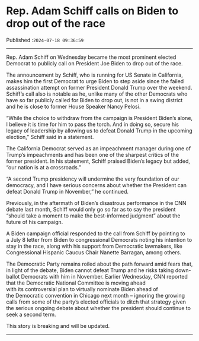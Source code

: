 # Rep. Adam Schiff calls on Biden to drop out of the race

Published :`2024-07-18 09:36:59`

---

Rep. Adam Schiff on Wednesday became the most prominent elected Democrat to publicly call on President Joe Biden to drop out of the race.

The announcement by Schiff, who is running for US Senate in California, makes him the first Democrat to urge Biden to step aside since the failed assassination attempt on former President Donald Trump over the weekend. Schiff’s call also is notable as he, unlike many of the other Democrats who have so far publicly called for Biden to drop out, is not in a swing district and he is close to former House Speaker Nancy Pelosi.

“While the choice to withdraw from the campaign is President Biden’s alone, I believe it is time for him to pass the torch. And in doing so, secure his legacy of leadership by allowing us to defeat Donald Trump in the upcoming election,” Schiff said in a statement.

The California Democrat served as an impeachment manager during one of Trump’s impeachments and has been one of the sharpest critics of the former president. In his statement, Schiff praised Biden’s legacy but added, “our nation is at a crossroads.”

“A second Trump presidency will undermine the very foundation of our democracy, and I have serious concerns about whether the President can defeat Donald Trump in November,” he continued.

Previously, in the aftermath of Biden’s disastrous performance in the CNN debate last month, Schiff would only go so far as to say the president “should take a moment to make the best-informed judgment” about the future of his campaign.

A Biden campaign official responded to the call from Schiff by pointing to a July 8 letter from Biden to congressional Democrats noting his intention to stay in the race, along with his support from Democratic lawmakers, like Congressional Hispanic Caucus Chair Nanette Barragan, among others.

The Democratic Party remains roiled about the path forward amid fears that, in light of the debate, Biden cannot defeat Trump and he risks taking down-ballot Democrats with him in November. Earlier Wednesday, CNN reported that the Democratic National Committee is moving ahead with its controversial plan to virtually nominate Biden ahead of the Democratic convention in Chicago next month – ignoring the growing calls from some of the party’s elected officials to ditch that strategy given the serious ongoing debate about whether the president should continue to seek a second term.

This story is breaking and will be updated.

---

